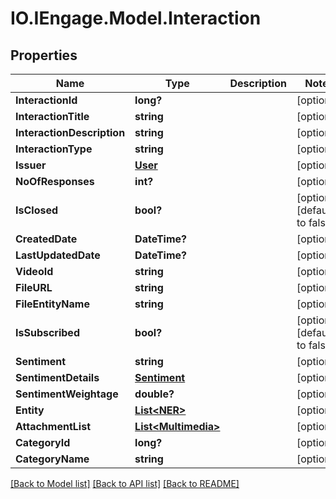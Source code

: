 # IO.IEngage.Model.Interaction
## Properties

Name | Type | Description | Notes
------------ | ------------- | ------------- | -------------
**InteractionId** | **long?** |  | [optional] 
**InteractionTitle** | **string** |  | [optional] 
**InteractionDescription** | **string** |  | [optional] 
**InteractionType** | **string** |  | [optional] 
**Issuer** | [**User**](User.md) |  | [optional] 
**NoOfResponses** | **int?** |  | [optional] 
**IsClosed** | **bool?** |  | [optional] [default to false]
**CreatedDate** | **DateTime?** |  | [optional] 
**LastUpdatedDate** | **DateTime?** |  | [optional] 
**VideoId** | **string** |  | [optional] 
**FileURL** | **string** |  | [optional] 
**FileEntityName** | **string** |  | [optional] 
**IsSubscribed** | **bool?** |  | [optional] [default to false]
**Sentiment** | **string** |  | [optional] 
**SentimentDetails** | [**Sentiment**](Sentiment.md) |  | [optional] 
**SentimentWeightage** | **double?** |  | [optional] 
**Entity** | [**List&lt;NER&gt;**](NER.md) |  | [optional] 
**AttachmentList** | [**List&lt;Multimedia&gt;**](Multimedia.md) |  | [optional] 
**CategoryId** | **long?** |  | [optional] 
**CategoryName** | **string** |  | [optional] 

[[Back to Model list]](../README.md#documentation-for-models) [[Back to API list]](../README.md#documentation-for-api-endpoints) [[Back to README]](../README.md)

